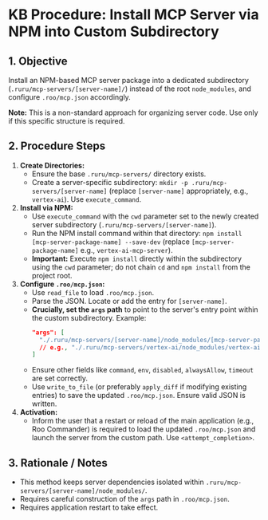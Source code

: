 # KB Procedure: Install MCP Server via NPM into Custom Subdirectory

## 1. Objective

Install an NPM-based MCP server package into a dedicated subdirectory (`.ruru/mcp-servers/[server-name]/`) instead of the root `node_modules`, and configure `.roo/mcp.json` accordingly.

**Note:** This is a non-standard approach for organizing server code. Use only if this specific structure is required.

## 2. Procedure Steps

1.  **Create Directories:**
    *   Ensure the base `.ruru/mcp-servers/` directory exists.
    *   Create a server-specific subdirectory: `mkdir -p .ruru/mcp-servers/[server-name]` (replace `[server-name]` appropriately, e.g., `vertex-ai`). Use `execute_command`.
2.  **Install via NPM:**
    *   Use `execute_command` with the `cwd` parameter set to the newly created server subdirectory (`.ruru/mcp-servers/[server-name]`).
    *   Run the NPM install command within that directory: `npm install [mcp-server-package-name] --save-dev` (replace `[mcp-server-package-name]` e.g., `vertex-ai-mcp-server`).
    *   **Important:** Execute `npm install` directly within the subdirectory using the `cwd` parameter; do not chain `cd` and `npm install` from the project root.
3.  **Configure `.roo/mcp.json`:**
    *   Use `read_file` to load `.roo/mcp.json`.
    *   Parse the JSON. Locate or add the entry for `[server-name]`.
    *   **Crucially, set the `args` path** to point to the server's entry point within the custom subdirectory. Example:
        ```json
        "args": [
          "./.ruru/mcp-servers/[server-name]/node_modules/[mcp-server-package-name]/[path/to/entry/point.js]"
          // e.g., "./.ruru/mcp-servers/vertex-ai/node_modules/vertex-ai-mcp-server/build/index.js"
        ]
        ```
    *   Ensure other fields like `command`, `env`, `disabled`, `alwaysAllow`, `timeout` are set correctly.
    *   Use `write_to_file` (or preferably `apply_diff` if modifying existing entries) to save the updated `.roo/mcp.json`. Ensure valid JSON is written.
4.  **Activation:**
    *   Inform the user that a restart or reload of the main application (e.g., Roo Commander) is required to load the updated `.roo/mcp.json` and launch the server from the custom path. Use `<attempt_completion>`.

## 3. Rationale / Notes

*   This method keeps server dependencies isolated within `.ruru/mcp-servers/[server-name]/node_modules/`.
*   Requires careful construction of the `args` path in `.roo/mcp.json`.
*   Requires application restart to take effect.